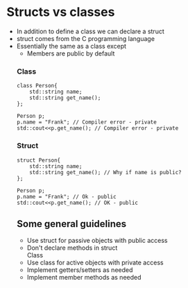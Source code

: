 # Structs vs classes
<ul>
    <li>In addition to define a class we can declare a struct</li>
    <li>struct comes from the C programming language</li>
    <li>Essentially the same as a class except
        <ul>
            <li>Members are public by default</li>
        </lu>
    </li>
</ul>

### Class
```
class Person{
    std::string name;
    std::string get_name();
};

Person p;
p.name = "Frank"; // Compiler error - private
std::cout<<p.get_name(); // Compiler error - private
```
### Struct
```
struct Person{
    std::string name;
    std::string get_name(); // Why if name is public?
};

Person p;
p.name = "Frank"; // Ok - public
std::cout<<p.get_name(); // OK - public
```

## Some general guidelines
<ul>
    <li>Use struct for passive objects with public access</li>
    <li>Don't declare methods in struct</li>
</ul>

<ul>Class
    <li>Use class for active objects with private access</li>
    <li>Implement getters/setters as needed</li>
    <li>Implement member methods as needed</li>
</ul>